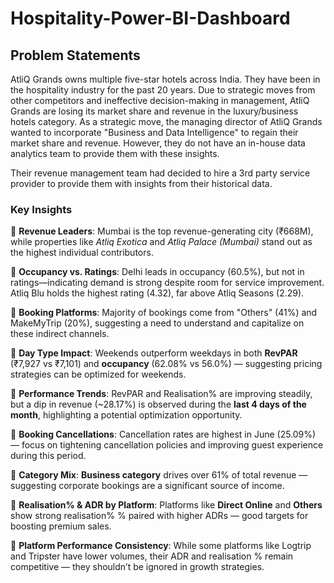 # Hospitality-Power-BI-Dashboard
## Problem Statements
AtliQ Grands owns multiple five-star hotels across India. They have been in the hospitality industry for the past 20 years. Due to strategic moves from other competitors and ineffective decision-making in management, AtliQ Grands are losing its market share and revenue in the luxury/business hotels category. As a strategic move, the managing director of AtliQ Grands wanted to incorporate "Business and Data Intelligence" to regain their market share and revenue. However, they do not have an in-house data analytics team to provide them with these insights.

Their revenue management team had decided to hire a 3rd party service provider to provide them with insights from their historical data.

###  Key Insights

🔸 **Revenue Leaders**: Mumbai is the top revenue-generating city (₹668M), while properties like *Atliq Exotica* and *Atliq Palace (Mumbai)* stand out as the highest individual contributors.

🔸 **Occupancy vs. Ratings**: Delhi leads in occupancy (60.5%), but not in ratings—indicating demand is strong despite room for service improvement. Atliq Blu holds the highest rating (4.32), far above Atliq Seasons (2.29).

🔸 **Booking Platforms**: Majority of bookings come from "Others" (41%) and MakeMyTrip (20%), suggesting a need to understand and capitalize on these indirect channels.

🔸 **Day Type Impact**: Weekends outperform weekdays in both **RevPAR** (₹7,927 vs ₹7,101) and **occupancy** (62.08% vs 56.0%) — suggesting pricing strategies can be optimized for weekends.

🔸 **Performance Trends**: RevPAR and Realisation% are improving steadily, but a dip in revenue (\~28.17%) is observed during the **last 4 days of the month**, highlighting a potential optimization opportunity.

🔸 **Booking Cancellations**: Cancellation rates are highest in June (25.09%) — focus on tightening cancellation policies and improving guest experience during this period.

🔸 **Category Mix**: **Business category** drives over 61% of total revenue — suggesting corporate bookings are a significant source of income.

🔸 **Realisation% & ADR by Platform**: Platforms like **Direct Online** and **Others** show strong realisation% % paired with higher ADRs — good targets for boosting premium sales.

🔸 **Platform Performance Consistency**: While some platforms like Logtrip and Tripster have lower volumes, their ADR and realisation % remain competitive — they shouldn’t be ignored in growth strategies.






